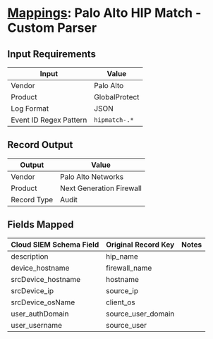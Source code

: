 # [Mappings](README.md): Palo Alto HIP Match - Custom Parser

## Input Requirements

|Input|Value|
|-----|-----|
|Vendor|Palo Alto|
|Product|GlobalProtect|
|Log Format|JSON|
|Event ID Regex Pattern|`hipmatch-.*`|

## Record Output

|Output|Value|
|------|-----|
|Vendor|Palo Alto Networks|
|Product|Next Generation Firewall|
|Record Type|Audit|

## Fields Mapped

|Cloud SIEM Schema Field|Original Record Key|Notes|
|-----------------------|-------------------|-----|
|description|hip_name||
|device_hostname|firewall_name||
|srcDevice_hostname|hostname||
|srcDevice_ip|source_ip||
|srcDevice_osName|client_os||
|user_authDomain|source_user_domain||
|user_username|source_user||

